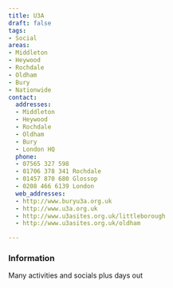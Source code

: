 ```yaml
---
title: U3A
draft: false
tags:
- Social
areas:
- Middleton
- Heywood
- Rochdale
- Oldham
- Bury
- Nationwide
contact:
  addresses:
  - Middleton
  - Heywood
  - Rochdale
  - Oldham
  - Bury
  - London HQ
  phone:
  - 07565 327 598
  - 01706 378 341 Rochdale
  - 01457 870 680 Glossop
  - 0208 466 6139 London
  web_addresses:
  - http://www.buryu3a.org.uk 
  - http://www.u3a.org.uk
  - http://www.u3asites.org.uk/littleborough
  - http://www.u3asites.org.uk/oldham

---
```


### Information
Many activities and socials plus days out